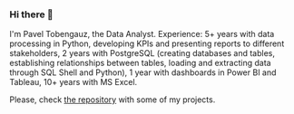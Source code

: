 ### Hi there 👋

I'm Pavel Tobengauz, the Data Analyst. Experience: 5+ years with data processing in Python, developing KPIs and presenting reports to different stakeholders, 2 years with PostgreSQL (creating databases and tables, establishing relationships between tables, loading and extracting data through SQL Shell and Python), 1 year with dashboards in Power BI and Tableau, 10+ years with MS Excel.

Please, check [the repository](https://github.com/PavelTobengauz/Analytical_Projects) with some of my projects.

<!--
**PavelTobengauz/PavelTobengauz** is a ✨ _special_ ✨ repository because its `README.md` (this file) appears on your GitHub profile.

Here are some ideas to get you started:

- 🔭 I’m currently working on ...
- 🌱 I’m currently learning ...
- 👯 I’m looking to collaborate on ...
- 🤔 I’m looking for help with ...
- 💬 Ask me about ...
- 📫 How to reach me: ...
- 😄 Pronouns: ...
- ⚡ Fun fact: ...
-->
